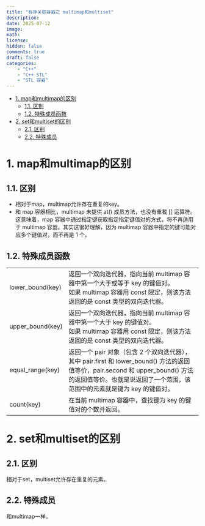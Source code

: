 ```yaml
---
title: "有序关联容器之 multimap和multiset"
description: 
date: 2025-07-12
image: 
math: 
license: 
hidden: false
comments: true
draft: false
categories:
    - "C++"
    - "C++ STL"
    - "STL 容器"
---
```


- [1. map和multimap的区别](#1-map和multimap的区别)
    - [1.1. 区别](#11-区别)
    - [1.2. 特殊成员函数](#12-特殊成员函数)
- [2. set和multiset的区别](#2-set和multiset的区别)
    - [2.1. 区别](#21-区别)
    - [2.2. 特殊成员](#22-特殊成员)



# 1. map和multimap的区别
## 1.1. 区别

- 相对于map，multimap允许存在重复的key。   
- 和 map 容器相比，multimap 未提供 at() 成员方法，也没有重载 [] 运算符。这意味着，map 容器中通过指定键获取指定指定键值对的方式，将不再适用于 multimap 容器。其实这很好理解，因为 multimap 容器中指定的键可能对应多个键值对，而不再是 1 个。

## 1.2. 特殊成员函数
|||
|------------|--------------|
|lower_bound(key)|	返回一个双向迭代器，指向当前 multimap 容器中第一个大于或等于 key 的键值对。<br> 如果 multimap 容器用 const 限定，则该方法返回的是 const 类型的双向迭代器。|
|upper_bound(key) |  返回一个双向迭代器，指向当前 multimap 容器中第一个大于 key 的键值对。<br> 如果 multimap 容器用 const 限定，则该方法返回的是 const 类型的双向迭代器。|
|equal_range(key)	| 返回一个 pair 对象（包含 2 个双向迭代器），其中 pair.first 和 lower_bound() 方法的返回值等价，pair.second 和 upper_bound() 方法的返回值等价。也就是说返回了一个范围，该范围中的元素就是键为 key 的键值对。|
|count(key)	| 在当前 multimap 容器中，查找键为 key 的键值对的个数并返回。|




# 2. set和multiset的区别
## 2.1. 区别
相对于set，multiset允许存在重复的元素。    


## 2.2. 特殊成员
和multimap一样。




